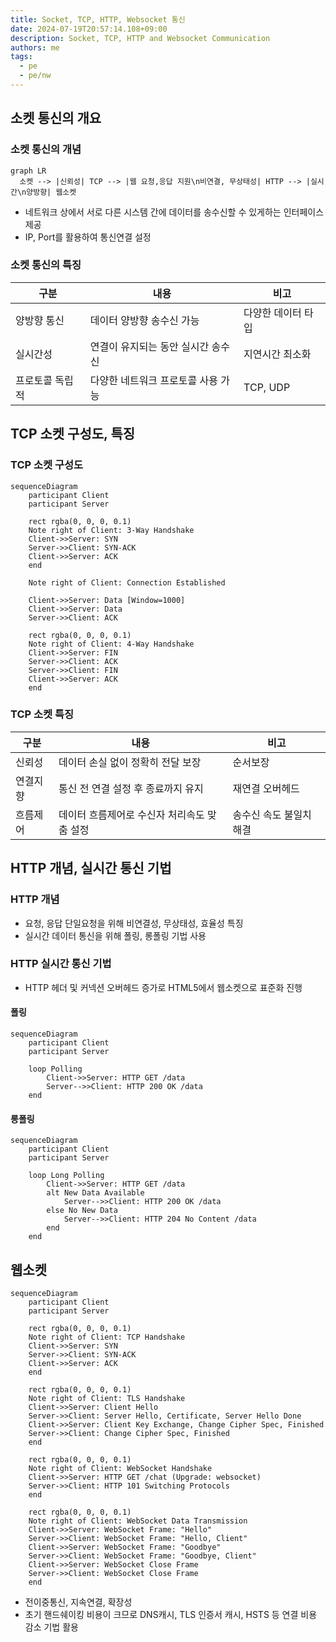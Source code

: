 ```yaml
---
title: Socket, TCP, HTTP, Websocket 통신
date: 2024-07-19T20:57:14.108+09:00
description: Socket, TCP, HTTP and Websocket Communication
authors: me
tags:
  - pe
  - pe/nw
---
```


## 소켓 통신의 개요

### 소켓 통신의 개념

```mermaid
graph LR
  소켓 --> |신뢰성| TCP --> |웹 요청,응답 지원\n비연결, 무상태성| HTTP --> |실시간\n양방향| 웹소켓
```

- 네트워크 상에서 서로 다른 시스템 간에 데이터를 송수신할 수 있게하는 인터페이스 제공
- IP, Port를 활용하여 통신연결 설정

### 소켓 통신의 특징

| 구분 | 내용 | 비고 |
| --- | --- | --- |
| 양방향 통신 | 데이터 양방향 송수신 가능 | 다양한 데이터 타입 |
| 실시간성 | 연결이 유지되는 동안 실시간 송수신 | 지연시간 최소화 |
| 프로토콜 독립적 | 다양한 네트워크 프로토콜 사용 가능 | TCP, UDP |

## TCP 소켓 구성도, 특징

### TCP 소켓 구성도

```mermaid
sequenceDiagram
    participant Client
    participant Server

    rect rgba(0, 0, 0, 0.1)
    Note right of Client: 3-Way Handshake
    Client->>Server: SYN
    Server->>Client: SYN-ACK
    Client->>Server: ACK
    end

    Note right of Client: Connection Established

    Client->>Server: Data [Window=1000]
    Client->>Server: Data
    Server->>Client: ACK

    rect rgba(0, 0, 0, 0.1)
    Note right of Client: 4-Way Handshake
    Client->>Server: FIN
    Server->>Client: ACK
    Server->>Client: FIN
    Client->>Server: ACK
    end
```

### TCP 소켓 특징

| 구분 | 내용 | 비고 |
| --- | --- | --- |
| 신뢰성 | 데이터 손실 없이 정확히 전달 보장 | 순서보장 |
| 연결지향 | 통신 전 연결 설정 후 종료까지 유지 | 재연결 오버헤드 |
| 흐름제어 | 데이터 흐름제어로 수신자 처리속도 맞춤 설정 | 송수신 속도 불일치 해결 |

## HTTP 개념, 실시간 통신 기법

### HTTP 개념

- 요청, 응답 단일요청을 위해 비연결성, 무상태성, 효율성 특징
- 실시간 데이터 통신을 위해 폴링, 롱폴링 기법 사용

### HTTP 실시간 통신 기법

- HTTP 헤더 및 커넥션 오버헤드 증가로 HTML5에서 웹소켓으로 표준화 진행

#### 폴링

```mermaid
sequenceDiagram
    participant Client
    participant Server

    loop Polling
        Client->>Server: HTTP GET /data
        Server-->>Client: HTTP 200 OK /data
    end
```

#### 롱폴링

```mermaid
sequenceDiagram
    participant Client
    participant Server

    loop Long Polling
        Client->>Server: HTTP GET /data
        alt New Data Available
            Server-->>Client: HTTP 200 OK /data
        else No New Data
            Server-->>Client: HTTP 204 No Content /data
        end
    end
```

## 웹소켓

```mermaid
sequenceDiagram
    participant Client
    participant Server

    rect rgba(0, 0, 0, 0.1)
    Note right of Client: TCP Handshake
    Client->>Server: SYN
    Server->>Client: SYN-ACK
    Client->>Server: ACK
    end

    rect rgba(0, 0, 0, 0.1)
    Note right of Client: TLS Handshake
    Client->>Server: Client Hello
    Server->>Client: Server Hello, Certificate, Server Hello Done
    Client->>Server: Client Key Exchange, Change Cipher Spec, Finished
    Server->>Client: Change Cipher Spec, Finished
    end

    rect rgba(0, 0, 0, 0.1)
    Note right of Client: WebSocket Handshake
    Client->>Server: HTTP GET /chat (Upgrade: websocket)
    Server->>Client: HTTP 101 Switching Protocols
    end

    rect rgba(0, 0, 0, 0.1)
    Note right of Client: WebSocket Data Transmission
    Client->>Server: WebSocket Frame: "Hello"
    Server->>Client: WebSocket Frame: "Hello, Client"
    Client->>Server: WebSocket Frame: "Goodbye"
    Server->>Client: WebSocket Frame: "Goodbye, Client"
    Client->>Server: WebSocket Close Frame
    Server->>Client: WebSocket Close Frame
    end
```

- 전이중통신, 지속연결, 확장성
- 초기 핸드쉐이킹 비용이 크므로 DNS캐시, TLS 인증서 캐시, HSTS 등 연결 비용 감소 기법 활용
